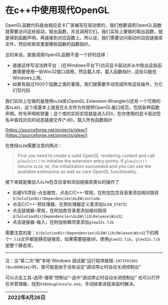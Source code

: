 # 在c++中使用现代OpenGL

OpenGL函数代码是由相应显卡厂家编写在驱动里的，我们想要调用OpenGL函数就需要访问这些驱动，取出函数，并且调用它们。我们实际上要做的取出函数，就是得到函数声明，再链接到对应函数上。所以说，我们需要访问驱动的动态链接库文件，然后检索库里面哪些函数的函数指针。

总的来说，直接调用OpenGL函数不是一个好的选择：

- 直接这样写没法跨平台：(在Windows平台下)访问显卡驱动并从中取出这些函数需要使用一些Win32接口调用，然后载入库，载入函数指针...这些只能在Windows上用。
- 如果有超过1000个函数之类的事情，我们就需要手动完成所有这些操作，为它们写代码

我们实际上在做的是使用`GLEW`库(OpenGL Extension Wrangler)(还有一个可用的库`GLAD`)，这个库基本上就是在头文件为你提供OpenGL接口规范，包括各种函数声明，符号声明和常量；这个库的实际实现就是进入EDI，在你使用的显卡驱动签名中查找对应的动态链接文件(*.dll)，载入所有函数指针

[https://sourceforge.net/projects/glew/](https://sourceforge.net/projects/glew/)

在使用`GLEW`需要注意的两点：

> First you need to create a valid OpenGL rendering context and call `glewInit()` to initialize the extension entry points. If `glewInit()` returns `GLEW_OK`, the initialization succeeded and you can use the available extensions as well as core OpenGL functionality.

接下来就是像加入`GLFW`包含目录和添加链接库类似的操作了

- 右键VS项目-点击属性，点击C/C++-常规，在附加包含目录里添加相对路径`$(SolutionDir)Dependencies\GLEW\include`
- 点击C/C++-预处理器，在预处理器定义里添加`GLEW_STATIC`
- 点击链接器-常规，在附加库目录里添加相对路径`$(SolutionDir)Dependencies\GLEW\lib\Release\Win32`
- 点击链接器-输入，在附加依赖项里添加`glew32s.lib`

需要注意的是：`$(SolutionDir)Dependencies\GLEW\lib\Release\Win32`下的两个`*.lib`文件都是静态链接库，如果需要链接dll，使用`glew32.lib`，`glew32s.lib`是整个静态库。

----

注：当“第二次”用“本地 Windows 调试器”运行程序报错`-1073741502 (0xc0000142)`时，很可能是由于没有设定“调试停止时自动关闭控制台”

可以点击工具-选项-搜索“控制台”-选中“调试停止时自动关闭控制台”
也可以打开任务管理器，找到`VsDebugConsole.exe`，手动结束进程来临时解决。

|2022年4月26日|
|---:|
